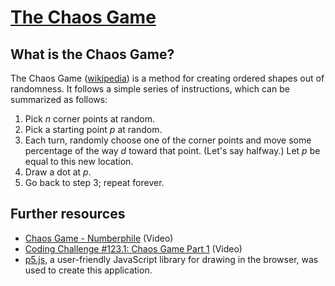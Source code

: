 # [The Chaos Game](https://kidsedp.github.io/chaos-game/)

## What is the Chaos Game?
The Chaos Game ([wikipedia](https://en.wikipedia.org/wiki/Chaos_game)) is a method for creating ordered shapes out of randomness. It follows a simple series of instructions, which can be summarized as follows:

1. Pick *n* corner points at random.
2. Pick a starting point *p* at random.
3. Each turn, randomly choose one of the corner points and move some percentage of the way *d* toward that point. (Let's say halfway.) Let *p* be equal to this new location.
4. Draw a dot at *p*.
5. Go back to step 3; repeat forever.

## Further resources
* [Chaos Game - Numberphile](https://www.youtube.com/watch?v=kbKtFN71Lfs) (Video)
* [Coding Challenge #123.1: Chaos Game Part 1](https://www.youtube.com/watch?v=7gNzMtYo9n4) (Video)
* [p5.js](https://p5js.org/), a user-friendly JavaScript library for drawing in the browser, was used to create this application.
